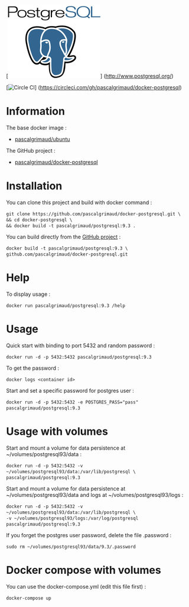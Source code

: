 [![logo](https://raw.githubusercontent.com/pascalgrimaud/docker-postgresql/master/postgresql.png)]
(http://www.postgresql.org/)

[![Circle CI](https://circleci.com/gh/pascalgrimaud/docker-postgresql.svg?style=shield)]
(https://circleci.com/gh/pascalgrimaud/docker-postgresql)


# Information

The base docker image :

  * [pascalgrimaud/ubuntu](https://registry.hub.docker.com/u/pascalgrimaud/ubuntu/)

The GitHub project :

  * [pascalgrimaud/docker-postgresql](https://github.com/pascalgrimaud/docker-postgresql/)


# Installation

You can clone this project and build with docker command :

```
git clone https://github.com/pascalgrimaud/docker-postgresql.git \
&& cd docker-postgresql \
&& docker build -t pascalgrimaud/postgresql:9.3 .
```


You can build directly from the [GitHub project](https://github.com/pascalgrimaud/docker-postgresql/) :

```
docker build -t pascalgrimaud/postgresql:9.3 \
github.com/pascalgrimaud/docker-postgresql.git
```


# Help

To display usage :

```
docker run pascalgrimaud/postgresql:9.3 /help
```


# Usage

Quick start with binding to port 5432 and random password :

```
docker run -d -p 5432:5432 pascalgrimaud/postgresql:9.3
```


To get the password :

```
docker logs <container id>
```


Start and set a specific password for postgres user :

```
docker run -d -p 5432:5432 -e POSTGRES_PASS="pass" pascalgrimaud/postgresql:9.3
```


# Usage with volumes

Start and mount a volume for data persistence at ~/volumes/postgresql93/data :

```
docker run -d -p 5432:5432 -v ~/volumes/postgresql93/data:/var/lib/postgresql \
pascalgrimaud/postgresql:9.3
```


Start and mount a volume for data persistence at ~/volumes/postgresql93/data and logs at ~/volumes/postgresql93/logs :

```
docker run -d -p 5432:5432 -v ~/volumes/postgresql93/data:/var/lib/postgresql \
-v ~/volumes/postgresql93/logs:/var/log/postgresql pascalgrimaud/postgresql:9.3
```



If you forget the postgres user password, delete the file .password :

```
sudo rm ~/volumes/postgresql93/data/9.3/.password
```



# Docker compose with volumes

You can use the docker-compose.yml (edit this file first) :

```
docker-compose up
```
